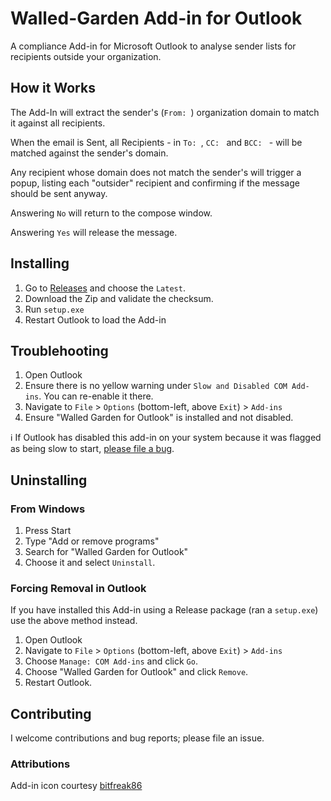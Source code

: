 # Walled-Garden Add-in for Outlook

A compliance Add-in for Microsoft Outlook to analyse sender lists for recipients outside your organization.

## How it Works

The Add-In will extract the sender's (`From: `) organization domain to match it against all recipients.

When the email is Sent, all Recipients - in `To: `, `CC: ` and `BCC: ` - will be matched against the sender's domain.

Any recipient whose domain does not match the sender's will trigger a popup, listing each "outsider" recipient and confirming if the message should be sent anyway.

Answering `No` will return to the compose window.

Answering `Yes` will release the message.

## Installing

1. Go to [Releases](https://github.com/michaelsanford/Outlook-Walled-Garden/releases) and choose the `Latest`.
2. Download the Zip and validate the checksum.
3. Run `setup.exe`
4. Restart Outlook to load the Add-in

## Troublehooting

1. Open Outlook
2. Ensure there is no yellow warning under `Slow and Disabled COM Add-ins`. You can re-enable it there.
3. Navigate to `File` > `Options` (bottom-left, above `Exit`) > `Add-ins`
4. Ensure "Walled Garden for Outlook" is installed and not disabled.

ℹ️ If Outlook has disabled this add-in on your system because it was flagged as being slow to start, [please file a bug](https://github.com/michaelsanford/Outlook-Walled-Garden/issues/new/choose).

## Uninstalling

### From Windows
1. Press Start
2. Type "Add or remove programs"
3. Search for "Walled Garden for Outlook"
4. Choose it and select `Uninstall`.

### Forcing Removal in Outlook

If you have installed this Add-in using a Release package (ran a `setup.exe`) use the above method instead.

1. Open Outlook
2. Navigate to `File` > `Options` (bottom-left, above `Exit`) > `Add-ins`
3. Choose `Manage: COM Add-ins` and click `Go`.
4. Choose "Walled Garden for Outlook" and click `Remove`.
5. Restart Outlook.



## Contributing

I welcome contributions and bug reports; please file an issue.

### Attributions

Add-in icon courtesy [bitfreak86](https://www.iconfinder.com/bitfreak86)
